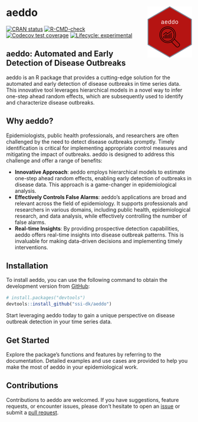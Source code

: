 
<!-- README.md is generated from README.Rmd. Please edit that file -->

# aeddo <img src="man/figures/logo.png" align="right" height="139" alt="" />

<!-- badges: start -->

[![CRAN
status](https://www.r-pkg.org/badges/version/aeddo)](https://CRAN.R-project.org/package=aeddo)
[![R-CMD-check](https://github.com/ssi-dk/aeddo/actions/workflows/R-CMD-check.yaml/badge.svg)](https://github.com/ssi-dk/aeddo/actions/workflows/R-CMD-check.yaml)
[![Codecov test
coverage](https://codecov.io/gh/ssi-dk/aeddo/branch/main/graph/badge.svg)](https://app.codecov.io/gh/ssi-dk/aeddo?branch=main)
[![Lifecycle:
experimental](https://img.shields.io/badge/lifecycle-experimental-orange.svg)](https://lifecycle.r-lib.org/articles/stages.html#experimental)
<!-- badges: end -->

## aeddo: Automated and Early Detection of Disease Outbreaks

aeddo is an R package that provides a cutting-edge solution for the
automated and early detection of disease outbreaks in time series data.
This innovative tool leverages hierarchical models in a novel way to
infer one-step ahead random effects, which are subsequently used to
identify and characterize disease outbreaks.

## Why aeddo?

Epidemiologists, public health professionals, and researchers are often
challenged by the need to detect disease outbreaks promptly. Timely
identification is critical for implementing appropriate control measures
and mitigating the impact of outbreaks. aeddo is designed to address
this challenge and offer a range of benefits:

- **Innovative Approach**: aeddo employs hierarchical models to estimate
  one-step ahead random effects, enabling early detection of outbreaks
  in disease data. This approach is a game-changer in epidemiological
  analysis.
- **Effectively Controls False Alarms**: aeddo’s applications are broad
  and relevant across the field of epidemiology. It supports
  professionals and researchers in various domains, including public
  health, epidemiological research, and data analysis, while effectively
  controlling the number of false alarms.
- **Real-time Insights**: By providing prospective detection
  capabilities, aeddo offers real-time insights into disease outbreak
  patterns. This is invaluable for making data-driven decisions and
  implementing timely interventions.

## Installation

To install aeddo, you can use the following command to obtain the
development version from [GitHub](https://github.com/):

``` r
# install.packages("devtools")
devtools::install_github("ssi-dk/aeddo")
```

Start leveraging aeddo today to gain a unique perspective on disease
outbreak detection in your time series data.

## Get Started

Explore the package’s functions and features by referring to the
documentation. Detailed examples and use cases are provided to help you
make the most of aeddo in your epidemiological work.

## Contributions

Contributions to aeddo are welcomed. If you have suggestions, feature
requests, or encounter issues, please don’t hesitate to open an
[issue](https://github.com/ssi-dk/aeddo/issues) or submit a [pull
request](https://github.com/ssi-dk/aeddo/pulls).
